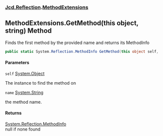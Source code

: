 ### [Jcd.Reflection](Jcd.Reflection.md 'Jcd.Reflection').[MethodExtensions](MethodExtensions.md 'Jcd.Reflection.MethodExtensions')

## MethodExtensions.GetMethod(this object, string) Method

Finds the first method by the provided name and returns its MethodInfo

```csharp
public static System.Reflection.MethodInfo GetMethod(this object self, string name);
```

#### Parameters

<a name='Jcd.Reflection.MethodExtensions.GetMethod(thisobject,string).self'></a>

`self` [System.Object](https://docs.microsoft.com/en-us/dotnet/api/System.Object 'System.Object')

The instance to find the method on

<a name='Jcd.Reflection.MethodExtensions.GetMethod(thisobject,string).name'></a>

`name` [System.String](https://docs.microsoft.com/en-us/dotnet/api/System.String 'System.String')

the method name.

#### Returns

[System.Reflection.MethodInfo](https://docs.microsoft.com/en-us/dotnet/api/System.Reflection.MethodInfo 'System.Reflection.MethodInfo')  
null if none found